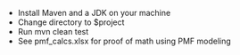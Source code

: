 * Install Maven and a JDK on your machine
* Change directory to $project
* Run mvn clean test
* See pmf_calcs.xlsx for proof of math using PMF modeling
